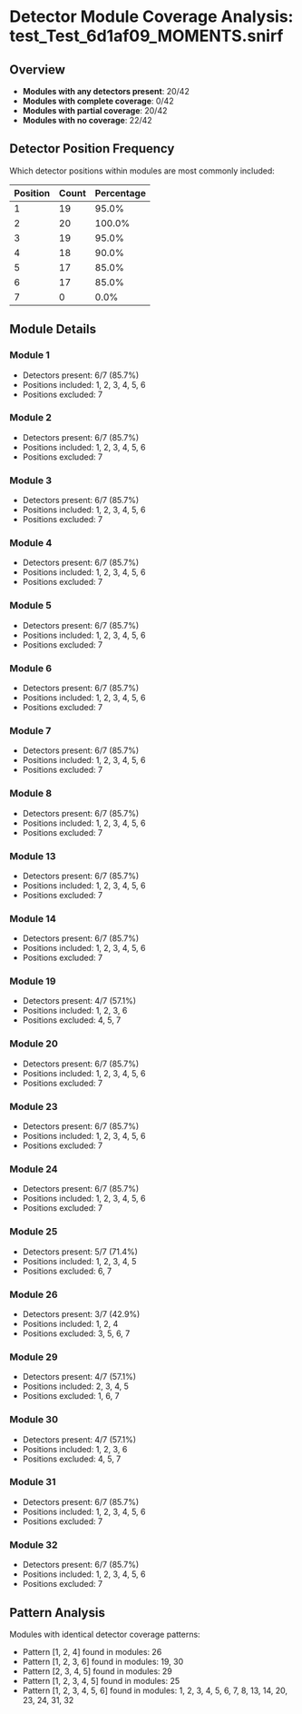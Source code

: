 # Detector Module Coverage Analysis: test_Test_6d1af09_MOMENTS.snirf

## Overview

- **Modules with any detectors present**: 20/42
- **Modules with complete coverage**: 0/42
- **Modules with partial coverage**: 20/42
- **Modules with no coverage**: 22/42

## Detector Position Frequency

Which detector positions within modules are most commonly included:

| Position | Count | Percentage |
|----------|-------|------------|
| 1 | 19 | 95.0% |
| 2 | 20 | 100.0% |
| 3 | 19 | 95.0% |
| 4 | 18 | 90.0% |
| 5 | 17 | 85.0% |
| 6 | 17 | 85.0% |
| 7 | 0 | 0.0% |

## Module Details

### Module 1

- Detectors present: 6/7 (85.7%)
- Positions included: 1, 2, 3, 4, 5, 6
- Positions excluded: 7

### Module 2

- Detectors present: 6/7 (85.7%)
- Positions included: 1, 2, 3, 4, 5, 6
- Positions excluded: 7

### Module 3

- Detectors present: 6/7 (85.7%)
- Positions included: 1, 2, 3, 4, 5, 6
- Positions excluded: 7

### Module 4

- Detectors present: 6/7 (85.7%)
- Positions included: 1, 2, 3, 4, 5, 6
- Positions excluded: 7

### Module 5

- Detectors present: 6/7 (85.7%)
- Positions included: 1, 2, 3, 4, 5, 6
- Positions excluded: 7

### Module 6

- Detectors present: 6/7 (85.7%)
- Positions included: 1, 2, 3, 4, 5, 6
- Positions excluded: 7

### Module 7

- Detectors present: 6/7 (85.7%)
- Positions included: 1, 2, 3, 4, 5, 6
- Positions excluded: 7

### Module 8

- Detectors present: 6/7 (85.7%)
- Positions included: 1, 2, 3, 4, 5, 6
- Positions excluded: 7

### Module 13

- Detectors present: 6/7 (85.7%)
- Positions included: 1, 2, 3, 4, 5, 6
- Positions excluded: 7

### Module 14

- Detectors present: 6/7 (85.7%)
- Positions included: 1, 2, 3, 4, 5, 6
- Positions excluded: 7

### Module 19

- Detectors present: 4/7 (57.1%)
- Positions included: 1, 2, 3, 6
- Positions excluded: 4, 5, 7

### Module 20

- Detectors present: 6/7 (85.7%)
- Positions included: 1, 2, 3, 4, 5, 6
- Positions excluded: 7

### Module 23

- Detectors present: 6/7 (85.7%)
- Positions included: 1, 2, 3, 4, 5, 6
- Positions excluded: 7

### Module 24

- Detectors present: 6/7 (85.7%)
- Positions included: 1, 2, 3, 4, 5, 6
- Positions excluded: 7

### Module 25

- Detectors present: 5/7 (71.4%)
- Positions included: 1, 2, 3, 4, 5
- Positions excluded: 6, 7

### Module 26

- Detectors present: 3/7 (42.9%)
- Positions included: 1, 2, 4
- Positions excluded: 3, 5, 6, 7

### Module 29

- Detectors present: 4/7 (57.1%)
- Positions included: 2, 3, 4, 5
- Positions excluded: 1, 6, 7

### Module 30

- Detectors present: 4/7 (57.1%)
- Positions included: 1, 2, 3, 6
- Positions excluded: 4, 5, 7

### Module 31

- Detectors present: 6/7 (85.7%)
- Positions included: 1, 2, 3, 4, 5, 6
- Positions excluded: 7

### Module 32

- Detectors present: 6/7 (85.7%)
- Positions included: 1, 2, 3, 4, 5, 6
- Positions excluded: 7

## Pattern Analysis

Modules with identical detector coverage patterns:

- Pattern [1, 2, 4] found in modules: 26
- Pattern [1, 2, 3, 6] found in modules: 19, 30
- Pattern [2, 3, 4, 5] found in modules: 29
- Pattern [1, 2, 3, 4, 5] found in modules: 25
- Pattern [1, 2, 3, 4, 5, 6] found in modules: 1, 2, 3, 4, 5, 6, 7, 8, 13, 14, 20, 23, 24, 31, 32
